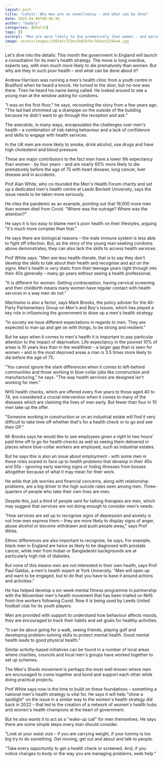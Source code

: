 ```yaml
---
layout: post
title: "Latest: Why men are so unwellnessy - and what can be done"
date: 2025-04-06T00:40:30
author: "badely"
categories: [Health]
tags: []
excerpt: "Men are more likely to die prematurely than women - and worse at seeking care when they need it."
image: assets/images/3383afc753ec5b82bf6c784ac62294a4.jpg
---
```


Let's dive into the details: This month the government in England will launch a consultation for its men's health strategy. The move is long overdue, experts say, with men much more likely to die prematurely than women. But why are they in such poor health – and what can be done about it?

Andrew Harrison was running a men's health clinic from a youth centre in Bradford when he heard a knock. He turned to the door, but no-one was there. Then he heard his name being called. He looked around to see a young man at the window asking for condoms.

"I was on the first floor," he says, recounting the story from a few years ago. "The lad had shimmied up a drainpipe on the outside of the building because he didn't want to go through the reception and ask."

The anecdote, in many ways, encapsulates the challenges over men's health – a combination of risk-taking behaviour and a lack of confidence and skills to engage with health services.

In the UK men are more likely to smoke, drink alcohol, use drugs and have high cholesterol and blood pressure.

These are major contributors to the fact men have a lower life expectancy than women - by four years - and are nearly 60% more likely to die prematurely before the age of 75 with heart disease, lung cancer, liver disease and in accidents.

Prof Alan White, who co-founded the Men's Health Forum charity and set up a dedicated men's health centre at Leeds Beckett University, says the issue needs to be taken more seriously.

He cites the pandemic as an example, pointing out that 19,000 more men than women died from Covid. "Where was the outrage? Where was the attention?"

He says it is too easy to blame men's poor health on their lifestyles, arguing "it's much more complex than that."

He says there are biological reasons – the male immune system is less able to fight off infection. But, as the story of the young man seeking condoms above demonstrates, they can also lack the skills to access health services.

Prof White says: "Men are less health-literate, that is to say they don't develop the skills to talk about their health and recognise and act on the signs. Men's health is very static from their teenage years right through into their 40s generally – many go years without seeing a health professional.

"It is different for women. Getting contraception, having cervical screening and then childbirth means many women have regular contact with health services in a way men do not."

Machismo is also a factor, says Mark Brooks, the policy adviser for the All-Party Parliamentary Group on Men's and Boy's Issues, which has played a key role in influencing the government to draw up a men's health strategy.

"In society we have different expectations in regards to men. They are expected to man up and get on with things, to be strong and resilient."

But he says when it comes to men's health it is important to pay particular attention to the impact of deprivation. Life expectancy in the poorest 10% of areas is 10 years less than in the wealthiest – a larger gap than is seen for women – and in the most deprived areas a man is 3.5 times more likely to die before the age of 75.

"You cannot ignore the stark differences when it comes to left-behind communities and those working in blue-collar jobs like construction and manufacturing," he says. "The way health services are designed isn't working for men."

NHS health checks, which are offered every five years to those aged 40 to 74, are considered a crucial intervention when it comes to many of the diseases which are claiming the lives of men early. But fewer than four in 10 men take up the offer.

"Someone working in construction or on an industrial estate will find it very difficult to take time off whether that's for a health check or to go and see their GP."

Mr Brooks says he would like to see employees given a right to two hours' paid time off to go for health checks as well as seeing them delivered in places where blue-collar workers are employed, such as industrial estates.

But he says this is also an issue about employment - with some men in these roles scared to face up to health problems that develop in their 40s and 50s - ignoring early warning signs or hiding illnesses from bosses altogether because of what it may mean for their work.

He adds that job worries and financial concerns, along with relationship problems,  are a big driver in the high suicide rates seen among men. Three-quarters of people who take their own lives are men.

Despite this, just a third of people sent for talking therapies are men, which may suggest that services are not doing enough to consider men's needs.

"How services are set up to recognise signs of depression and anxiety is not how men express them – they are more likely to display signs of anger, abuse alcohol or become withdrawn and push people away," says Prof White.

Ethnic differences are also important to recognise, he says. For example, black men in England are twice as likely to be diagnosed with prostate cancer, while men from Indian or Bangladeshi backgrounds are at particularly high risk of diabetes.

But none of this means men are not interested in their own health, says Prof Paul Galdas, a men's health expert at York University. "Men will open up and want to be engaged, but to do that you have to base it around actions and activities."

He has helped develop a six-week mental fitness programme in partnership with the Movember men's health movement that has been trialled on NHS front-line workers following Covid. Now it is being used by Leeds United football club for its youth players.

Men are provided with support to understand how behaviour affects moods, they are encouraged to track their habits and set goals for healthy activities.

"It can be about going for a walk, seeing friends, playing golf and developing problem-solving skills to protect mental health. Good mental health leads to good physical health."

Similar activity-based initiatives can be found in a number of local areas where charities, councils and local men's groups have worked together to set up schemes.

The Men's Sheds movement is perhaps the most well-known where men are encouraged to come together and bond and support each other while doing practical projects.

Prof White says now is the time to build on these foundations – something a national men's health strategy is vital for. He says it will help "shine a spotlight" on the issue in a similar way to the women's health strategy did back in 2022 – that led to the creation of a network of women's health hubs and women's health champions at the heart of government.

But he also wants it to act as a "wake-up call" for men themselves. He says there are some simple steps every man should consider. 

"Look at your waist size – if you are carrying weight, if your tummy is too big try to do something. Get moving, get out and about and talk to people.

"Take every opportunity to get a health check or screened. And, if you notice changes to body or the way you are managing problems, seek help."

